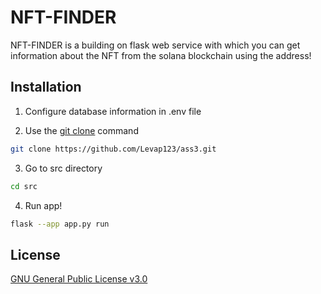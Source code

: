 
# NFT-FINDER

NFT-FINDER is a building on flask web service with which you can get information about the NFT from the solana blockchain using the address!

## Installation
1. Configure database information in .env file

2. Use the [git clone](https://git-scm.com/docs/git-clone) command

```bash
git clone https://github.com/Levap123/ass3.git
```
3. Go to src directory
```bash
cd src
```
4. Run app!
```bash
flask --app app.py run
```


## License
[GNU General Public License v3.0
](https://www.gnu.org/licenses/gpl-3.0.html)
